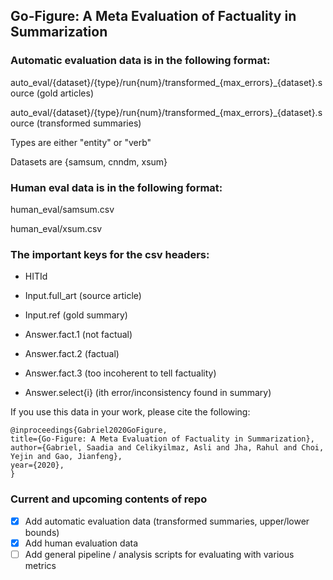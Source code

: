 ## Go-Figure: A Meta Evaluation of Factuality in Summarization

### Automatic evaluation data is in the following format:

auto_eval/{dataset}/{type}/run{num}/transformed_{max_errors}_{dataset}.source (gold articles) 

auto_eval/{dataset}/{type}/run{num}/transformed_{max_errors}_{dataset}.source (transformed summaries) 

Types are either "entity" or "verb"

Datasets are {samsum, cnndm, xsum}

### Human eval data is in the following format:

human_eval/samsum.csv 

human_eval/xsum.csv 

### The important keys for the csv headers:

- HITId

- Input.full_art (source article)

- Input.ref (gold summary)

- Answer.fact.1 (not factual) 

- Answer.fact.2 (factual)

- Answer.fact.3 (too incoherent to tell factuality) 

- Answer.select{i} (ith error/inconsistency found in summary) 

If you use this data in your work, please cite the following:

```
@inproceedings{Gabriel2020GoFigure,
title={Go-Figure: A Meta Evaluation of Factuality in Summarization},
author={Gabriel, Saadia and Celikyilmaz, Asli and Jha, Rahul and Choi, Yejin and Gao, Jianfeng},
year={2020},
}
```

### Current and upcoming contents of repo

- [x] Add automatic evaluation data (transformed summaries, upper/lower bounds) 
- [x] Add human evaluation data 
- [ ] Add general pipeline / analysis scripts for evaluating with various metrics 
